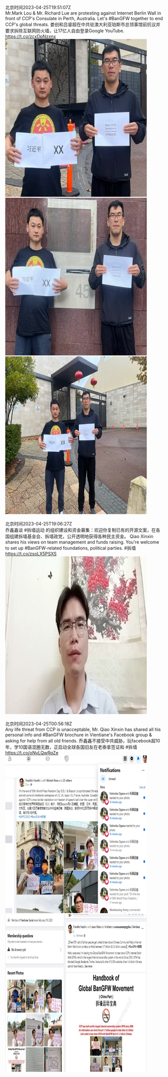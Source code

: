 北京时间2023-04-25T19:51:07Z<br>Mr.Mark Lou &amp; Mr. Richard Lue are protesting against Internet Berlin Wall in front of CCP's Consulate in Perth, Australia. Let's #BanGFW together to end CCP's global threats.
娄创和吕睿超在中共驻澳大利亚珀斯市总领事馆前抗议并要求拆除互联网防火墙，让17亿人自由登录Google YouTube. https://t.co/zcxDpNzxnx<br><img src='/temp/image/2023/v-Month-4/1650829789643833346_0.jpg' width='450' height='500'><img src='/temp/image/2023/v-Month-4/1650829789643833346_1.jpg' width='450' height='500'><img src='/temp/image/2023/v-Month-4/1650829789643833346_2.jpg' width='450' height='500'><br><br>北京时间2023-04-25T19:06:27Z<br>乔鑫鑫谈 #拆墙运动 的组织建设和资金募集：欢迎你复制已有的开源文案，在各国组建拆墙基金会、拆墙政党，公开透明地获得各种民主资金。
Qiao Xinxin shares his views on team management and funds raising. You're welcome to set up #BanGFW-related foundations, political parties.
#拆墙 https://t.co/zsoLX5PSXS<br><img src='/temp/video/2023/v-Month-4/az-Day-25/Ban_GFW/1650818550158987267_0.jpg' width='450' height='500'><br><br>北京时间2023-04-25T00:56:18Z<br>Any life threat from CCP is unacceptable, Mr. Qiao Xinxin has shared all his personal info and #BanGFW brochure in Vientiane's Facebook group &amp; asking for help from all old friends. 
乔鑫鑫不接受中共威胁，玩facebook超10年，学10国语混圈无数，正启动全球各国旧友在老泰拿签证和 #拆墙 https://t.co/oNvLQwRqZe<br><img src='/temp/image/2023/v-Month-4/1650544205469720577_0.jpg' width='450' height='500'><img src='/temp/image/2023/v-Month-4/1650544205469720577_1.jpg' width='450' height='500'><br><br>